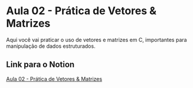 # Aula 02 - Prática de Vetores & Matrizes

Aqui você vai praticar o uso de vetores e matrizes em C, importantes para manipulação de dados estruturados.

## Link para o Notion

[Aula 02 - Prática de Vetores & Matrizes](https://www.notion.so/Aula-02-Pr-tica-de-Vetores-Matrizes-20a36411a180447a94a0ad08e8218d60?pvs=21)